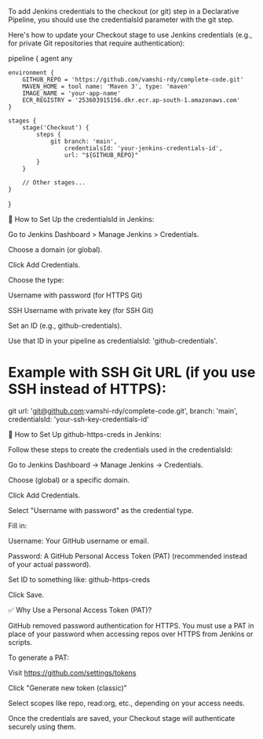 To add Jenkins credentials to the checkout (or git) step in a Declarative Pipeline, you should use the credentialsId parameter with the git step.

Here's how to update your Checkout stage to use Jenkins credentials (e.g., for private Git repositories that require authentication):

pipeline {
    agent any

    environment {
        GITHUB_REPO = 'https://github.com/vamshi-rdy/complete-code.git'
        MAVEN_HOME = tool name: 'Maven 3', type: 'maven'
        IMAGE_NAME = 'your-app-name'
        ECR_REGISTRY = '253603915156.dkr.ecr.ap-south-1.amazonaws.com'
    }

    stages {
        stage('Checkout') {
            steps {
                git branch: 'main', 
                    credentialsId: 'your-jenkins-credentials-id', 
                    url: "${GITHUB_REPO}"
            }
        }

        // Other stages...
    }
}

🔐 How to Set Up the credentialsId in Jenkins:

Go to Jenkins Dashboard > Manage Jenkins > Credentials.

Choose a domain (or global).

Click Add Credentials.

Choose the type:

Username with password (for HTTPS Git)

SSH Username with private key (for SSH Git)

Set an ID (e.g., github-credentials).

Use that ID in your pipeline as credentialsId: 'github-credentials'.

# Example with SSH Git URL (if you use SSH instead of HTTPS):
git url: 'git@github.com:vamshi-rdy/complete-code.git',
    branch: 'main',
    credentialsId: 'your-ssh-key-credentials-id'

🔐 How to Set Up github-https-creds in Jenkins:

Follow these steps to create the credentials used in the credentialsId:

Go to Jenkins Dashboard → Manage Jenkins → Credentials.

Choose (global) or a specific domain.

Click Add Credentials.

Select "Username with password" as the credential type.

Fill in:

Username: Your GitHub username or email.

Password: A GitHub Personal Access Token (PAT)
 (recommended instead of your actual password).

Set ID to something like: github-https-creds

Click Save.

✅ Why Use a Personal Access Token (PAT)?

GitHub removed password authentication for HTTPS. You must use a PAT in place of your password when accessing repos over HTTPS from Jenkins or scripts.

To generate a PAT:

Visit https://github.com/settings/tokens

Click "Generate new token (classic)"

Select scopes like repo, read:org, etc., depending on your access needs.

Once the credentials are saved, your Checkout stage will authenticate securely using them.
